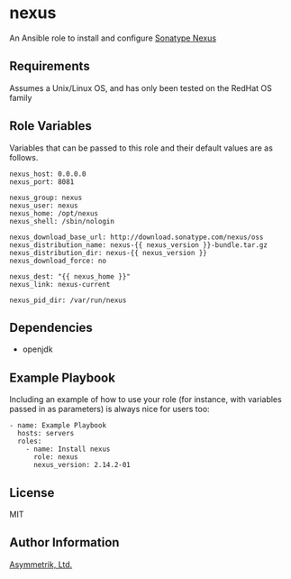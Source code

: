 nexus
=====

An Ansible role to install and configure [Sonatype Nexus](http://www.sonatype.org/nexus/)

Requirements
------------

Assumes a Unix/Linux OS, and has only been tested on the RedHat OS family

Role Variables
--------------

Variables that can be passed to this role and their default values are as follows.

    nexus_host: 0.0.0.0
    nexus_port: 8081

    nexus_group: nexus
    nexus_user: nexus
    nexus_home: /opt/nexus
    nexus_shell: /sbin/nologin

    nexus_download_base_url: http://download.sonatype.com/nexus/oss
    nexus_distribution_name: nexus-{{ nexus_version }}-bundle.tar.gz
    nexus_distribution_dir: nexus-{{ nexus_version }}
    nexus_download_force: no

    nexus_dest: "{{ nexus_home }}"
    nexus_link: nexus-current

    nexus_pid_dir: /var/run/nexus

Dependencies
------------

- openjdk

Example Playbook
----------------

Including an example of how to use your role (for instance, with variables passed in as parameters) is always nice for users too:

    - name: Example Playbook
      hosts: servers
      roles:
        - name: Install nexus
          role: nexus
          nexus_version: 2.14.2-01

License
-------

MIT

Author Information
------------------

[Asymmetrik, Ltd.](https://www.asymmetrik.com/)
